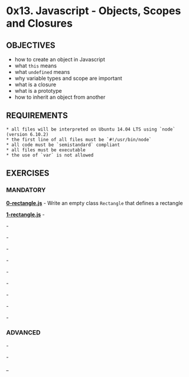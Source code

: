 # 0x13. Javascript - Objects, Scopes and Closures   

## OBJECTIVES   
   * how to create an object in Javascript   
   * what `this` means   
   * what `undefined` means   
   * why variable types and scope are important   
   * what is a closure   
   * what is a prototype   
   * how to inherit an object from another   

## REQUIREMENTS   
    * all files will be interpreted on Ubuntu 14.04 LTS using `node` (version 6.10.2)   
    * the first line of all files must be `#!/usr/bin/node`   
    * all code must be `semistandard` compliant   
    * all files must be executable   
    * the use of `var` is not allowed   

## EXERCISES   

### MANDATORY   

**[0-rectangle.js](0-rectangle.js)** - Write an empty class `Rectangle` that defines a rectangle   

**[1-rectangle.js](1-rectangle.js)** -  

**[]()** - 

**[]()** -  

**[]()** - 

**[]()** -  

**[]()** - 

**[]()** -  

**[]()** - 

**[]()** -  

**[]()** - 

### ADVANCED   

**[]()** - 

**[]()** - 

**[]()** _ 